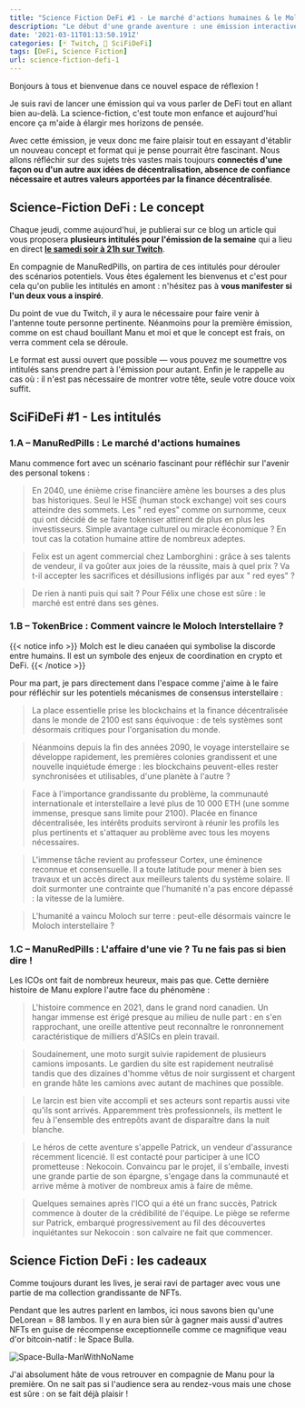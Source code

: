```yaml
---
title: "Science Fiction DeFi #1 - Le marché d'actions humaines & le Moloch interstellaire 🛸"
description: "Le début d'une grande aventure : une émission interactive qui allie science-fiction et DeFi pour réfléchir aux enjeux du monde de demain."
date: '2021-03-11T01:13:50.191Z'
categories: [🃏 Twitch, 👾 SciFiDeFi]
tags: [DeFi, Science Fiction]
url: science-fiction-defi-1
---
```


Bonjours à tous et bienvenue dans ce nouvel espace de réflexion !

Je suis ravi de lancer une émission qui va vous parler de DeFi tout en allant bien au-delà. La science-fiction, c'est toute mon enfance et aujourd'hui encore ça m'aide à élargir mes horizons de pensée.

Avec cette émission, je veux donc me faire plaisir tout en essayant d'établir un nouveau concept et format qui je pense pourrait être fascinant. Nous allons réfléchir sur des sujets très vastes mais toujours **connectés d'une façon ou d'un autre aux idées de décentralisation, absence de confiance nécessaire et autres valeurs apportées par la finance décentralisée**.

## Science-Fiction DeFi : Le concept

Chaque jeudi, comme aujourd'hui, je publierai sur ce blog un article qui vous proposera **plusieurs intitulés pour l'émission de la semaine** qui a lieu en direct **[le samedi soir à 21h sur Twitch](https://www.twitch.tv/tokenbrice)**.

En compagnie de ManuRedPills, on partira de ces intitulés pour dérouler des scénarios potentiels. Vous êtes également les bienvenus et c'est pour cela qu'on publie les intitulés en amont : n'hésitez pas à **vous manifester si l'un deux vous a inspiré**.

Du point de vue du Twitch, il y aura le nécessaire pour faire venir à l'antenne toute personne pertinente. Néanmoins pour la première émission, comme on est chaud bouillant Manu et moi et que le concept est frais, on verra comment cela se déroule.

Le format est aussi ouvert que possible — vous pouvez me soumettre vos intitulés sans prendre part à l'émission pour autant. Enfin je le rappelle au cas où : il n'est pas nécessaire de montrer votre tête, seule votre douce voix suffit.

## SciFiDeFi #1 - Les intitulés

### 1.A – ManuRedPills : Le marché d'actions humaines

Manu commence fort avec un scénario fascinant pour réfléchir sur l'avenir des personal tokens :

> En 2040, une énième crise financière amène les bourses a des plus bas historiques. Seul le HSE (human stock exchange) voit ses cours atteindre des sommets. Les " red eyes" comme on surnomme, ceux qui ont décidé de se faire tokeniser attirent de plus en plus les investisseurs.
Simple avantage culturel ou miracle économique ? En tout cas la cotation humaine attire de nombreux adeptes.

>Felix est un agent commercial chez Lamborghini : grâce à ses talents de vendeur, il va goûter aux joies de la réussite, mais à quel prix ? Va t-il accepter les sacrifices et désillusions infligés par aux " red eyes" ?

>De rien à nanti puis qui sait ? Pour Félix une chose est sûre : le marché est entré dans ses gènes.

### 1.B – TokenBrice : Comment vaincre le Moloch Interstellaire ?

{{< notice info >}}
Molch est le dieu canaéen qui symbolise la discorde entre humains. Il est un symbole des enjeux de coordination en crypto et DeFi.
{{< /notice >}}

Pour ma part, je pars directement dans l'espace comme j'aime à le faire pour réfléchir sur les potentiels mécanismes de consensus interstellaire :

> La place essentielle prise les blockchains et la finance décentralisée dans le monde de 2100 est sans équivoque : de tels systèmes sont désormais critiques pour l'organisation du monde.

> Néanmoins depuis la fin des années 2090, le voyage interstellaire se développe rapidement, les premières colonies grandissent et une nouvelle inquiétude émerge : les blockchains peuvent-elles rester synchronisées et utilisables, d'une planète à l'autre ?

>Face à l'importance grandissante du problème, la communauté internationale et interstellaire a levé plus de 10 000 ETH (une somme immense, presque sans limite pour 2100). Placée en finance décentralisée, les intérêts produits serviront à réunir les profils les plus pertinents et s'attaquer au problème avec tous les moyens nécessaires.

>L'immense tâche revient au professeur Cortex, une éminence reconnue et consensuelle. Il a toute latitude pour mener à bien ses travaux et un accès direct aux meilleurs talents du système solaire. Il doit surmonter une contrainte que l'humanité n'a pas encore dépassé : la vitesse de la lumière.

>L'humanité a vaincu Moloch sur terre : peut-elle désormais vaincre le Moloch interstellaire ?

### 1.C – ManuRedPills : L'affaire d'une vie ? Tu ne fais pas si bien dire !

Les ICOs ont fait de nombreux heureux, mais pas que. Cette dernière histoire de Manu explore l'autre face du phénomène :

> L'histoire commence en 2021, dans le grand nord canadien. Un hangar immense est érigé presque au milieu de nulle part : en s'en rapprochant, une oreille attentive peut reconnaître le ronronnement caractéristique de milliers d'ASICs en plein travail. 

> Soudainement, une moto surgit suivie rapidement de plusieurs camions imposants. Le gardien du site est rapidement neutralisé tandis que des dizaines d'homme vêtus de noir surgissent et chargent en grande hâte les camions avec autant de machines que possible.

> Le larcin est bien vite accompli et ses acteurs sont repartis aussi vite qu'ils sont arrivés. Apparemment très professionnels, ils mettent le feu à l'ensemble des entrepôts avant de disparaître dans la nuit blanche.

> Le héros de cette aventure s'appelle Patrick, un vendeur d'assurance récemment licencié. Il est contacté pour participer à une ICO prometteuse : Nekocoin. Convaincu par le projet, il s'emballe, investi une grande partie de son épargne, s'engage dans la communauté et arrive même à motiver de nombreux amis à faire de même.

> Quelques semaines après l'ICO qui a été un franc succès, Patrick commence à douter de la crédibilité de l'équipe. Le piège se referme sur Patrick, embarqué progressivement au fil des découvertes inquiétantes sur Nekocoin : son calvaire ne fait que commencer.

## Science Fiction DeFi : les cadeaux

Comme toujours durant les lives, je serai ravi de partager avec vous une partie de ma collection grandissante de NFTs.

Pendant que les autres parlent en lambos, ici nous savons bien qu'une DeLorean = 88 lambos. Il y en aura bien sûr à gagner mais aussi d'autres NFTs en guise de récompense exceptionnelle comme ce magnifique veau d'or bitcoin-natif : le Space Bulla.

![Space-Bulla-ManWithNoName](/img/2021/scifidefi/space-bulla.gif "Le Space Bulla - ManWithNoName")

J'ai absolument hâte de vous retrouver en compagnie de Manu pour la première. On ne sait pas si l'audience sera au rendez-vous mais une chose est sûre : on se fait déjà plaisir !